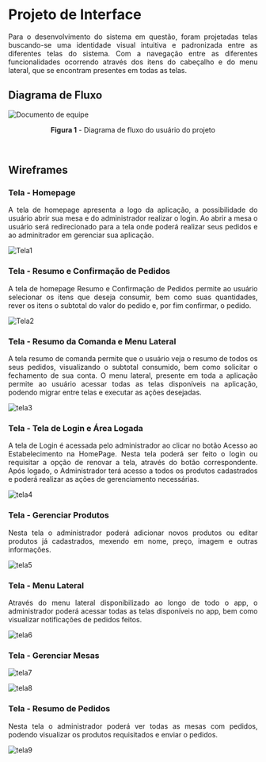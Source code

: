 
# Projeto de Interface

<p align="justify"> Para o desenvolvimento do sistema em questão, foram projetadas telas buscando-se uma identidade visual intuitiva e padronizada entre as diferentes telas do sistema. Com a navegação entre as diferentes funcionalidades ocorrendo através dos itens do cabeçalho e do menu lateral, que se encontram presentes em todas as telas.
 
## Diagrama de Fluxo

![Documento de equipe](https://user-images.githubusercontent.com/91098261/192907205-18858d8f-8b7c-4727-956d-bbd9a2ccfff9.png)
<p align="center"><b>Figura 1</b> - Diagrama de fluxo do usuário do projeto</p>
<br>

## Wireframes

### Tela - Homepage
 
 <p align="justify"> A tela de homepage apresenta a logo da aplicação, a possibilidade do usuário abrir sua mesa e do administrador realizar o login. Ao abrir a mesa o usuário será redirecionado para a tela onde poderá realizar seus pedidos e ao adminitrador em gerenciar sua aplicação.</p>
 
![Tela1](https://user-images.githubusercontent.com/91098261/192907921-9bcb6fe3-26f6-42da-8ead-0221a195aa8e.png)

### Tela - Resumo e Confirmação de Pedidos 
 
 <p align="justify"> A tela de homepage Resumo e Confirmação de Pedidos permite ao usuário selecionar os itens que deseja consumir, bem como suas quantidades, rever os itens o subtotal do valor do pedido e, por fim confirmar, o pedido.</p>
 
![Tela2](https://user-images.githubusercontent.com/91098261/192908711-4230d908-4cb1-4542-8297-1428e4457cc7.png)

### Tela - Resumo da Comanda e Menu Lateral  
 
 <p align="justify"> A tela resumo de comanda permite que o usuário veja o resumo de todos os seus pedidos, visualizando o subtotal consumido, bem como solicitar o fechamento de sua conta. O menu lateral, presente em toda a aplicação permite ao usuário acessar todas as telas disponíveis na aplicação, podendo migrar entre telas e executar as ações desejadas.</p>
 
 ![tela3](https://user-images.githubusercontent.com/91098261/192909176-f3123c36-c2e5-4476-b103-6bddb920d2a6.png)
 
 ### Tela - Tela de Login e Área Logada 
 
 <p align="justify"> A tela de Login é acessada pelo administrador ao clicar no botão Acesso ao Estabelecimento na HomePage. Nesta tela poderá ser feito o login ou requisitar a opção de renovar a tela, através do botão correspondente. Após logado, o Administrador terá acesso a todos os produtos cadastrados e poderá realizar as ações de gerenciamento necessárias. </p>
  
![tela4](https://user-images.githubusercontent.com/91098261/192910058-d3a1c41f-1ad6-4a89-b5a5-be5b57bbfd92.png)

 ### Tela - Gerenciar Produtos 
 
 <p align="justify"> Nesta tela o administrador poderá adicionar novos produtos ou editar produtos já cadastrados, mexendo em nome, preço, imagem e outras informações.</p>
 
![tela5](https://user-images.githubusercontent.com/91098261/192910293-b9666d3d-bee2-40db-8344-a84c0c273b03.png)

 ### Tela - Menu Lateral
 
 <p align="justify"> Através do menu lateral disponibilizado ao longo de todo o app, o administrador poderá acessar todas as telas disponíveis no app, bem como visualizar notificações de pedidos feitos.</p>
 
 ![tela6](https://user-images.githubusercontent.com/91098261/192910468-3710d88b-aa1e-4f6b-b362-f85445e7fe7d.png)

  ### Tela - Gerenciar Mesas
 
 <p align="justify"> </p>
 
![tela7](https://user-images.githubusercontent.com/91098261/192911206-f1956e04-8797-4602-b096-564e1196946a.png)

![tela8](https://user-images.githubusercontent.com/91098261/192911217-2e4c587a-77bc-415d-bfdd-b1927d37c097.png)

 ### Tela - Resumo de Pedidos
 
 <p align="justify"> Nesta tela o administrador poderá ver todas as mesas com pedidos, podendo visualizar os produtos requisitados e enviar o pedidos.</p>
 
 ![tela9](https://user-images.githubusercontent.com/91098261/192911449-4ffe87a6-00c3-4f0b-a9d2-99b8e1a58f62.png)



